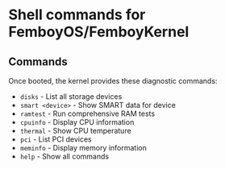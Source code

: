 # Shell commands for FemboyOS/FemboyKernel

## Commands

Once booted, the kernel provides these diagnostic commands:
- `disks` - List all storage devices
- `smart <device>` - Show SMART data for device
- `ramtest` - Run comprehensive RAM tests
- `cpuinfo` - Display CPU information
- `thermal` - Show CPU temperature
- `pci` - List PCI devices
- `meminfo` - Display memory information
- `help` - Show all commands